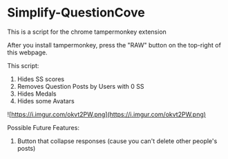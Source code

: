 # Simplify-QuestionCove

This is a script for the chrome tampermonkey extension

After you install tampermonkey, press the "RAW" button on the top-right of this webpage.

This script:
1. Hides SS scores
2. Removes Question Posts by Users with 0 SS
3. Hides Medals
4. Hides some Avatars

![https://i.imgur.com/okvt2PW.png](https://i.imgur.com/okvt2PW.png)

Possible Future Features:
1. Button that collapse responses (cause you can't delete other people's posts)
